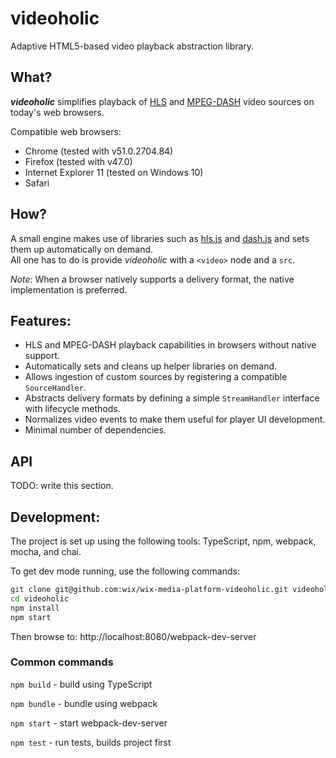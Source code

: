 # videoholic

Adaptive HTML5-based video playback abstraction library.

## What?

***videoholic*** simplifies playback of
[HLS](https://en.wikipedia.org/wiki/HTTP_Live_Streaming) and
[MPEG-DASH](https://en.wikipedia.org/wiki/Dynamic_Adaptive_Streaming_over_HTTP)
video sources on today's web browsers.

Compatible web browsers:
* Chrome (tested with v51.0.2704.84)
* Firefox (tested with v47.0)
* Internet Explorer 11 (tested on Windows 10)
* Safari

## How?
A small engine makes use of libraries such as 
[hls.js](https://github.com/dailymotion/hls.js) and [dash.js](https://github.com/Dash-Industry-Forum/dash.js/)
and sets them up automatically on demand.<br>
All one has to do is provide *videoholic* with a `<video>` node and a `src`.

*Note:* When a browser natively supports a delivery format, the native implementation is preferred.

## Features:
- HLS and MPEG-DASH playback capabilities in browsers without native support.
- Automatically sets and cleans up helper libraries on demand.
- Allows ingestion of custom sources by registering a compatible `SourceHandler`.
- Abstracts delivery formats by defining a simple `StreamHandler` interface with lifecycle methods.
- Normalizes video events to make them useful for player UI development.
- Minimal number of dependencies. 

## API

TODO: write this section.

## Development:
The project is set up using the following tools: TypeScript, npm, webpack, mocha, and chai.

To get dev mode running, use the following commands:
```Bash
git clone git@github.com:wix/wix-media-platform-videoholic.git videoholic
cd videoholic
npm install
npm start
```
Then browse to: http://localhost:8080/webpack-dev-server

### Common commands
`npm build` - build using TypeScript

`npm bundle` - bundle using webpack

`npm start` - start webpack-dev-server

`npm test` - run tests, builds project first